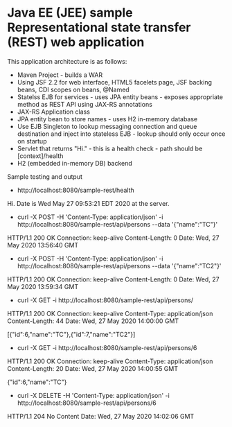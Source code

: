 # Java EE (JEE) sample Representational state transfer (REST) web application

This application architecture is as follows:

* Maven Project - builds a WAR
* Using JSF 2.2 for web interface, HTML5 facelets page, JSF backing beans, CDI scopes on beans, @Named
* Statelss EJB for services - uses JPA entity beans - exposes appropriate method as REST API using JAX-RS annotations
* JAX-RS Application class
* JPA entity bean to store names - uses H2 in-memory database
* Use EJB Singleton to lookup messaging connection and queue destination and inject into stateless EJB - lookup should only occur once on startup
* Servlet that returns "Hi." - this is a health check - path should be [context]/health
* H2 (embedded in-memory DB) backend

Sample testing and output

* http://localhost:8080/sample-rest/health

Hi.
Date is Wed May 27 09:53:21 EDT 2020 at the server. 

* curl -X POST -H 'Content-Type: application/json' -i http://localhost:8080/sample-rest/api/persons --data '{"name":"TC"}'

HTTP/1.1 200 OK
Connection: keep-alive
Content-Length: 0
Date: Wed, 27 May 2020 13:56:40 GMT

* curl -X POST -H 'Content-Type: application/json' -i http://localhost:8080/sample-rest/api/persons --data '{"name":"TC2"}'

HTTP/1.1 200 OK
Connection: keep-alive
Content-Length: 0
Date: Wed, 27 May 2020 13:59:34 GMT

* curl -X GET -i http://localhost:8080/sample-rest/api/persons/

HTTP/1.1 200 OK
Connection: keep-alive
Content-Type: application/json
Content-Length: 44
Date: Wed, 27 May 2020 14:00:00 GMT

[{"id":6,"name":"TC"},{"id":7,"name":"TC2"}]

* curl -X GET -i http://localhost:8080/sample-rest/api/persons/6

HTTP/1.1 200 OK
Connection: keep-alive
Content-Type: application/json
Content-Length: 20
Date: Wed, 27 May 2020 14:00:55 GMT

{"id":6,"name":"TC"}

* curl -X DELETE -H 'Content-Type: application/json' -i http://localhost:8080/sample-rest/api/persons/6

HTTP/1.1 204 No Content
Date: Wed, 27 May 2020 14:02:06 GMT
